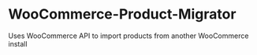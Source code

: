 # WooCommerce-Product-Migrator
Uses WooCommerce API to import products from another WooCommerce install
